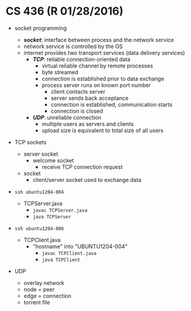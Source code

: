 # CS 436 (R 01/28/2016)

- socket programming
	- ***socket***: interface between process and the network service
	- network service is controlled by the OS
	- internet provides two transport services (data delivery services)
		- ***TCP***: reliable connection-oriented data
			- virtual reliable channel by remote processes
			- byte streamed
			- connection is established prior to data exchange
			- process server runs on known port number
				- client contacts server
				- server sends back acceptance
				- connection is established, communication starts
				- connection is closed
		- ***UDP***: unreliable connection
			- multiple users as servers and clients
			- upload size is equivalent to total size of all users

- TCP sockets
	- server socket
		- welcome socket 
			- receive TCP connection request
	- socket
		- client/server socket used to exchange data

- `ssh ubuntu1204-004`
	- TCPServer.java
		- `javac TCPServer.java`
		- `java TCPServer`
- `ssh ubuntu1204-006`
	- TCPClient.java
		- "hostname" into "UBUNTU1204-004"
			- `javac TCPClient.java`
			- `java TCPClient`

- UDP
	- overlay network
	- node = peer
	- edge = connection
	- torrent file